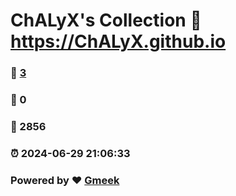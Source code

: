 # ChALyX's Collection :link: https://ChALyX.github.io 
### :page_facing_up: [3](https://ChALyX.github.io/tag.html) 
### :speech_balloon: 0 
### :hibiscus: 2856 
### :alarm_clock: 2024-06-29 21:06:33 
### Powered by :heart: [Gmeek](https://github.com/Meekdai/Gmeek)
